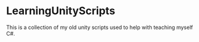 # LearningUnityScripts

This is a collection of my old unity scripts used to help with teaching myself C#.

